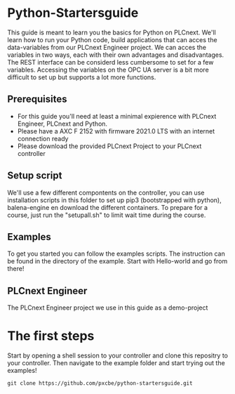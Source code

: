 # Python-Startersguide

This guide is meant to learn you the basics for Python on PLCnext. We'll learn how to run your Python code, build applications that can acces the data-variables from our PLCnext Engineer project. We can acces the variables in two ways, each with their own advantages and disadvantages. The REST interface can be considerd less cumbersome to set for a few variables. Accessing the variables on the OPC UA server is a bit more difficult to set up but supports a lot more functions.

## Prerequisites

- For this guide you'll need at least a minimal expierence with PLCnext Engineer, PLCnext and Python.
- Please have a AXC F 2152 with firmware 2021.0 LTS with an internet connection ready
- Please download the provided PLCnext Project to your PLCnext controller

## Setup script

We'll use a few different compontents on the controller, you can use installation scripts in this folder to set up pip3 (bootstrapped with python), balena-engine en download the different containers. To prepare for a course, just run the "setupall.sh" to limit wait time during the course.

## Examples 

To get you started you can follow the examples scripts. The instruction can be found in the directory of the example. Start with Hello-world and go from there!

## PLCnext Engineer

The PLCnext Engineer project we use in this guide as a demo-project


# The first steps

Start by opening a shell session to your controller and clone this repositry to your controller. Then navigate to the example folder and start trying out the examples!

```
git clone https://github.com/pxcbe/python-startersguide.git
```